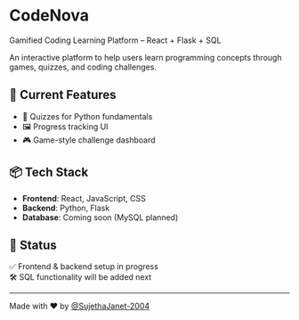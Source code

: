# CodeNova
Gamified Coding Learning Platform – React + Flask + SQL

An interactive platform to help users learn programming concepts through games, quizzes, and coding challenges.

## 🔧 Current Features
- 🧠 Quizzes for Python fundamentals
- 🖼️ Progress tracking UI
- 🎮 Game-style challenge dashboard

## 📦 Tech Stack
- **Frontend**: React, JavaScript, CSS
- **Backend**: Python, Flask
- **Database**: Coming soon (MySQL planned)

## 📌 Status
✅ Frontend & backend setup in progress  
🛠️ SQL functionality will be added next

---
Made with ❤️ by [@SujethaJanet-2004](https://github.com/SujethaJanet-2004)

